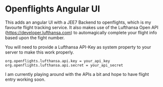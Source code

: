 # Openflights Angular UI

This adds an angular UI with a JEE7 Backend to openflights, which is my favourte flight tracking service.
It also makes use of the Lufthansa Open API (https://developer.lufthansa.com) to automagically complete your flight info based upon the fight number.

You will need to provide a Lufthansa API-Key as system property to your server to make this work properly.
   
    org.openflights.lufthansa.api.key = your_api_key
    org.openflights.lufthansa.api.secret = your_api_secret
   
   
I am currently playing around with the APIs a bit and hope to have flight entry working soon.